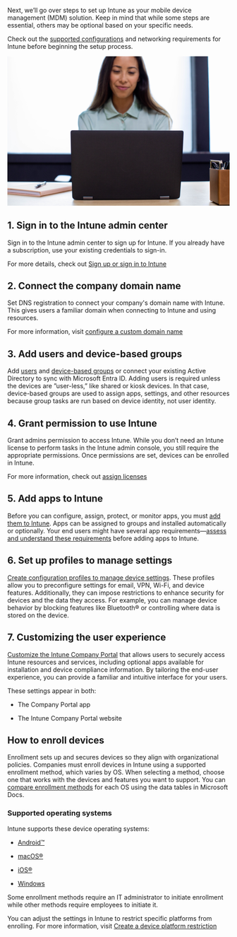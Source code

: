 Next, we’ll go over steps to set up Intune as your mobile device management (MDM) solution. Keep in mind that while some steps are essential, others may be optional based on your specific needs.

Check out the [supported configurations](/mem/intune/fundamentals/supported-devices-browsers) and networking requirements for Intune before beginning the setup process.

![A photograph of a woman working on a laptop at a desk.](../media/cloud-solutions.png)

## 1. Sign in to the Intune admin center

Sign in to the Intune admin center to sign up for Intune. If you already have a subscription, use your existing credentials to sign-in.

For more details, check out [Sign up or sign in to Intune](https://docs.microsoft.com/mem/intune/fundamentals/account-sign-up)

## 2. Connect the company domain name

Set DNS registration to connect your company's domain name with Intune. This gives users a familiar domain when connecting to Intune and using resources.

For more information, visit [configure a custom domain name](https://docs.microsoft.com/mem/intune/fundamentals/custom-domain-name-configure)

## 3. Add users and device-based groups

Add [users](https://docs.microsoft.com/mem/intune/fundamentals/users-add) and [device-based groups](https://docs.microsoft.com/mem/intune/fundamentals/groups-add) or connect your existing Active Directory to sync with Microsoft Entra ID. Adding users is required unless the devices are ”user-less,” like shared or kiosk devices. In that case, device-based groups are used to assign apps, settings, and other resources because group tasks are run based on device identity, not user identity.

## 4. Grant permission to use Intune

Grant admins permission to access Intune. While you don’t need an Intune license to perform tasks in the Intune admin console, you still require the appropriate permissions. Once permissions are set, devices can be enrolled in Intune.

For more information, check out [assign licenses](/mem/intune/fundamentals/licenses-assign)

## 5. Add apps to Intune

Before you can configure, assign, protect, or monitor apps, you must [add them to Intune](/mem/intune/apps/apps-add). Apps can be assigned to groups and installed automatically or optionally. Your end users might have several app requirements—[assess and understand these requirements](/mem/intune/apps/apps-add#assess-app-requirements) before adding apps to Intune.

## 6. Set up profiles to manage settings

[Create configuration profiles to manage device settings](/mem/intune/configuration/device-profiles). These profiles allow you to preconfigure settings for email, VPN, Wi-Fi, and device features. Additionally, they can impose restrictions to enhance security for devices and the data they access. For example, you can manage device behavior by blocking features like Bluetooth® or controlling where data is stored on the device.

## 7. Customizing the user experience

[Customize the Intune Company Portal](/mem/intune/apps/company-portal-app) that allows users to securely access Intune resources and services, including optional apps available for installation and device compliance information. By tailoring the end-user experience, you can provide a familiar and intuitive interface for your users.

These settings appear in both:

- The Company Portal app

- The Intune Company Portal website

## How to enroll devices

Enrollment sets up and secures devices so they align with organizational policies. Companies must enroll devices in Intune using a supported enrollment method, which varies by OS. When selecting a method, choose one that works with the devices and features you want to support. You can [compare enrollment methods](/mem/intune/fundamentals/deployment-guide-enrollment#compare-enrollment-options) for each OS using the data tables in Microsoft Docs.

### Supported operating systems

Intune supports these device operating systems:

- [Android™](/mem/intune/fundamentals/deployment-guide-enrollment-android)

- [macOS®](/mem/intune/enrollment/macos-enroll)

- [iOS®](/mem/intune/fundamentals/deployment-guide-enrollment-ios-ipados)

- [Windows](/mem/intune/fundamentals/deployment-guide-enroll?tabs=work-profile%2Ccorporate-owned-apple%2Cautomatic-enrollment)

Some enrollment methods require an IT administrator to initiate enrollment while other methods require employees to initiate it.

You can adjust the settings in Intune to restrict specific platforms from enrolling. For more information, visit [Create a device platform restriction](/mem/intune/enrollment/enrollment-restrictions-set#create-a-device-platform-restriction)